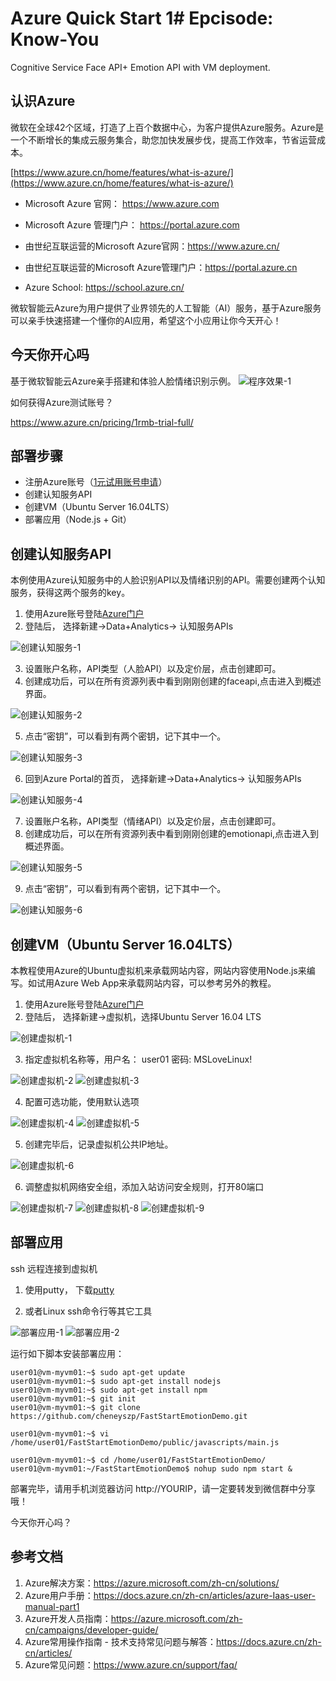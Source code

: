 # Azure Quick Start 1# Epcisode: Know-You
Cognitive Service Face API+ Emotion API with VM deployment. 

## 认识Azure
微软在全球42个区域，打造了上百个数据中心，为客户提供Azure服务。Azure是一个不断增长的集成云服务集合，助您加快发展步伐，提高工作效率，节省运营成本。

[https://www.azure.cn/home/features/what-is-azure/](https://www.azure.cn/home/features/what-is-azure/)

- Microsoft Azure 官网：  https://www.azure.com
- Microsoft Azure 管理门户： https://portal.azure.com

- 由世纪互联运营的Microsoft Azure官网：https://www.azure.cn/
- 由世纪互联运营的Microsoft Azure管理门户：https://portal.azure.cn

- Azure School: https://school.azure.cn/

微软智能云Azure为用户提供了业界领先的人工智能（AI）服务，基于Azure服务可以亲手快速搭建一个懂你的AI应用，希望这个小应用让你今天开心！

## 今天你开心吗
基于微软智能云Azure亲手搭建和体验人脸情绪识别示例。
![程序效果-1](/images/emotion1.jpg)

如何获得Azure测试账号？

https://www.azure.cn/pricing/1rmb-trial-full/

## 部署步骤
- 注册Azure账号（[1元试用账号申请](https://www.azure.cn/pricing/1rmb-trial-full/)）
- 创建认知服务API 
- 创建VM（Ubuntu Server 16.04LTS）
- 部署应用（Node.js + Git）

## 创建认知服务API

本例使用Azure认知服务中的人脸识别API以及情绪识别的API。需要创建两个认知服务，获得这两个服务的key。

1. 使用Azure账号登陆[Azure门户](http://portal.azure.cn)
2. 登陆后， 选择新建->Data+Analytics-> 认知服务APIs

![创建认知服务-1](/images/cog1.jpg)

3. 设置账户名称，API类型（人脸API）以及定价层，点击创建即可。
4. 创建成功后，可以在所有资源列表中看到刚刚创建的faceapi,点击进入到概述界面。

![创建认知服务-2](/images/cog2.jpg)

5. 点击“密钥”，可以看到有两个密钥，记下其中一个。

![创建认知服务-3](/images/cog3.jpg)

6. 回到Azure Portal的首页， 选择新建->Data+Analytics-> 认知服务APIs

![创建认知服务-4](/images/cog4.jpg)

7. 设置账户名称，API类型（情绪API）以及定价层，点击创建即可。
8. 创建成功后，可以在所有资源列表中看到刚刚创建的emotionapi,点击进入到概述界面。

![创建认知服务-5](/images/cog5.jpg)

9. 点击“密钥”，可以看到有两个密钥，记下其中一个。


![创建认知服务-6](/images/cog6.jpg)

## 创建VM（Ubuntu Server 16.04LTS）

本教程使用Azure的Ubuntu虚拟机来承载网站内容，网站内容使用Node.js来编写。如试用Azure Web App来承载网站内容，可以参考另外的教程。

1. 使用Azure账号登陆[Azure门户](http://portal.azure.cn)
2. 登陆后， 选择新建->虚拟机，选择Ubuntu Server 16.04 LTS

![创建虚拟机-1](/images/vm1.jpg)

3. 指定虚拟机名称等，用户名： user01 密码: MSLoveLinux!

![创建虚拟机-2](/images/vm2.jpg)
![创建虚拟机-3](/images/vm3.jpg)

4. 配置可选功能，使用默认选项

![创建虚拟机-4](/images/vm4.jpg)
![创建虚拟机-5](/images/vm5.jpg)

5. 创建完毕后，记录虚拟机公共IP地址。

![创建虚拟机-6](/images/vm6.jpg)

6. 调整虚拟机网络安全组，添加入站访问安全规则，打开80端口

![创建虚拟机-7](/images/vm7.jpg)
![创建虚拟机-8](/images/vm8.jpg)
![创建虚拟机-9](/images/vm9.jpg)

## 部署应用

ssh 远程连接到虚拟机

1. 使用putty， 下载[putty](http://www.putty.org/)

2. 或者Linux ssh命令行等其它工具

![部署应用-1](/images/deploy1.jpg)
![部署应用-2](/images/deploy2.jpg)

运行如下脚本安装部署应用：
```
user01@vm-myvm01:~$ sudo apt-get update
user01@vm-myvm01:~$ sudo apt-get install nodejs
user01@vm-myvm01:~$ sudo apt-get install npm
user01@vm-myvm01:~$ git init
user01@vm-myvm01:~$ git clone https://github.com/cheneyszp/FastStartEmotionDemo.git

user01@vm-myvm01:~$ vi /home/user01/FastStartEmotionDemo/public/javascripts/main.js

user01@vm-myvm01:~$ cd /home/user01/FastStartEmotionDemo/
user01@vm-myvm01:~/FastStartEmotionDemo$ nohup sudo npm start &

```

部署完毕，请用手机浏览器访问 http://YOURIP，请一定要转发到微信群中分享哦！

今天你开心吗？


## 参考文档
1.	Azure解决方案：https://azure.microsoft.com/zh-cn/solutions/
2.	Azure用户手册：https://docs.azure.cn/zh-cn/articles/azure-Iaas-user-manual-part1
3.	Azure开发人员指南：https://azure.microsoft.com/zh-cn/campaigns/developer-guide/
4.	Azure常用操作指南 - 技术支持常见问题与解答：https://docs.azure.cn/zh-cn/articles/
5.	Azure常见问题：https://www.azure.cn/support/faq/
